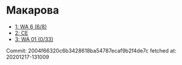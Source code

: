 # Макарова
- [1: WA 6 (6/8)](1.md)
- [2: CE](2.md)
- [3: WA 01 (0/33)](3.md)

Commit: 2004f66320c6b3428618ba54787ecaf9b2f4de7c
 fetched at: 20201217-131009
